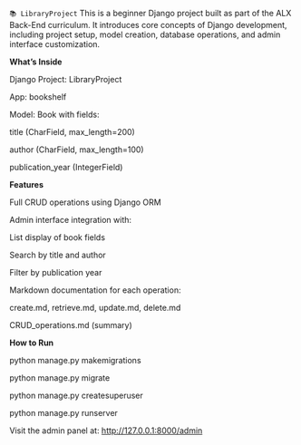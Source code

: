 `📚 LibraryProject`
This is a beginner Django project built as part of the ALX Back-End curriculum. It introduces core concepts of Django development, including project setup, model creation, database operations, and admin interface customization.

**What’s Inside**

Django Project: LibraryProject

App: bookshelf

Model: Book with fields:

title (CharField, max_length=200)

author (CharField, max_length=100)

publication_year (IntegerField)

**Features**

Full CRUD operations using Django ORM

Admin interface integration with:

List display of book fields

Search by title and author

Filter by publication year

Markdown documentation for each operation:

create.md, retrieve.md, update.md, delete.md

CRUD_operations.md (summary)

**How to Run**

python manage.py makemigrations

python manage.py migrate

python manage.py createsuperuser

python manage.py runserver

Visit the admin panel at: http://127.0.0.1:8000/admin
